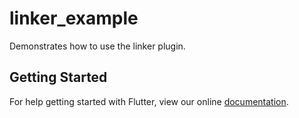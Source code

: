 # linker_example

Demonstrates how to use the linker plugin.

## Getting Started

For help getting started with Flutter, view our online
[documentation](https://flutter.io/).
